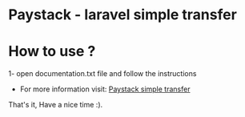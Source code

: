 # Paystack - laravel simple transfer

# How to use ?
1- open documentation.txt file and follow the instructions
<br>

- For more information visit: <a href="https://paystack.com/docs/transfers/single-transfers/" alt="paystack simple transfer">Paystack simple transfer</a>

That's it, Have a nice time :).

